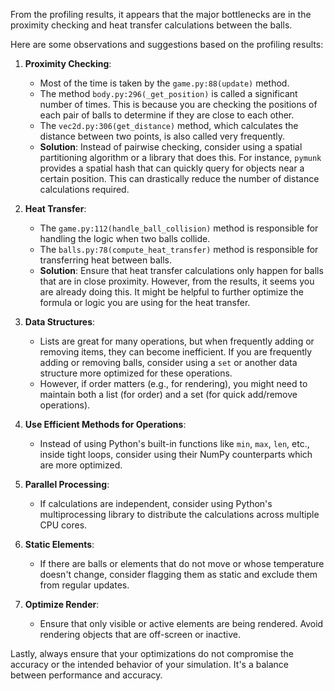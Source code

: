 From the profiling results, it appears that the major bottlenecks are in the proximity checking and heat transfer calculations between the balls.

Here are some observations and suggestions based on the profiling results:

1. **Proximity Checking**:
    - Most of the time is taken by the `game.py:88(update)` method.
    - The method `body.py:296(_get_position)` is called a significant number of times. This is because you are checking the positions of each pair of balls to determine if they are close to each other.
    - The `vec2d.py:306(get_distance)` method, which calculates the distance between two points, is also called very frequently.
    - **Solution**: Instead of pairwise checking, consider using a spatial partitioning algorithm or a library that does this. For instance, `pymunk` provides a spatial hash that can quickly query for objects near a certain position. This can drastically reduce the number of distance calculations required.

2. **Heat Transfer**:
    - The `game.py:112(handle_ball_collision)` method is responsible for handling the logic when two balls collide.
    - The `balls.py:78(compute_heat_transfer)` method is responsible for transferring heat between balls.
    - **Solution**: Ensure that heat transfer calculations only happen for balls that are in close proximity. However, from the results, it seems you are already doing this. It might be helpful to further optimize the formula or logic you are using for the heat transfer.

3. **Data Structures**:
    - Lists are great for many operations, but when frequently adding or removing items, they can become inefficient. If you are frequently adding or removing balls, consider using a `set` or another data structure more optimized for these operations.
    - However, if order matters (e.g., for rendering), you might need to maintain both a list (for order) and a set (for quick add/remove operations).

4. **Use Efficient Methods for Operations**:
    - Instead of using Python's built-in functions like `min`, `max`, `len`, etc., inside tight loops, consider using their NumPy counterparts which are more optimized.

5. **Parallel Processing**:
    - If calculations are independent, consider using Python's multiprocessing library to distribute the calculations across multiple CPU cores.

6. **Static Elements**:
    - If there are balls or elements that do not move or whose temperature doesn't change, consider flagging them as static and exclude them from regular updates.

7. **Optimize Render**:
    - Ensure that only visible or active elements are being rendered. Avoid rendering objects that are off-screen or inactive.

Lastly, always ensure that your optimizations do not compromise the accuracy or the intended behavior of your simulation. It's a balance between performance and accuracy.